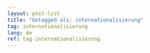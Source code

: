 ```yaml
---
layout: post-list
title: "Getagged als: internationalisierung"  
tag: internationalisierung
lang: de
ref: tag-internationalisierung
---
```


